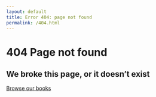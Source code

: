 ```yaml
---
layout: default
title: Error 404: page not found
permalink: /404.html
---
```


#  404 Page not found
## We broke this page, or it doesn’t exist
[Browse our books](/)
